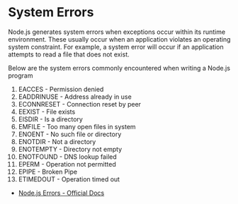 # System Errors

Node.js generates system errors when exceptions occur within its runtime environment. These usually occur when an application violates an operating system constraint. 
For example, a system error will occur if an application attempts to read a file that does not exist.

Below are the system errors commonly encountered when writing a Node.js program

1. EACCES - Permission denied
2. EADDRINUSE - Address already in use
3. ECONNRESET - Connection reset by peer
4. EEXIST - File exists
5. EISDIR - Is a directory
6. EMFILE - Too many open files in system
7. ENOENT - No such file or directory
8. ENOTDIR - Not a directory
9. ENOTEMPTY - Directory not empty
10. ENOTFOUND - DNS lookup failed
11. EPERM - Operation not permitted
12. EPIPE - Broken Pipe
13. ETIMEDOUT - Operation timed out


- [Node.js Errors - Official Docs](https://nodejs.org/api/errors.html#class-systemerror)
